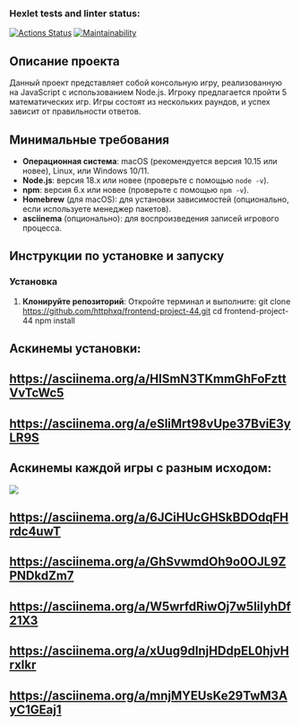 ### Hexlet tests and linter status:
[![Actions Status](https://github.com/httphxq/frontend-project-44/actions/workflows/hexlet-check.yml/badge.svg)](https://github.com/httphxq/frontend-project-44/actions)
[![Maintainability](https://api.codeclimate.com/v1/badges/ed2bec8bba60ad2a7b96/maintainability)](https://codeclimate.com/github/httphxq/frontend-project-44/maintainability)
## Описание проекта
Данный проект представляет собой консольную игру, реализованную на JavaScript с использованием Node.js. Игроку предлагается пройти 5 математических игр. Игры состоят из нескольких раундов, и успех зависит от правильности ответов.

## Минимальные требования
- **Операционная система**: macOS (рекомендуется версия 10.15 или новее), Linux, или Windows 10/11.
- **Node.js**: версия 18.x или новее (проверьте с помощью `node -v`).
- **npm**: версия 6.x или новее (проверьте с помощью `npm -v`).
- **Homebrew** (для macOS): для установки зависимостей (опционально, если используете менеджер пакетов).
- **asciinema** (опционально): для воспроизведения записей игрового процесса.

## Инструкции по установке и запуску

### Установка
1. **Клонируйте репозиторий**:
   Откройте терминал и выполните:
   git clone https://github.com/httphxq/frontend-project-44.git
   cd frontend-project-44
   npm install

## Аскинемы установки:
## https://asciinema.org/a/HISmN3TKmmGhFoFzttVvTcWc5
## https://asciinema.org/a/eSliMrt98vUpe37BviE3yLR9S

## Аскинемы каждой игры с разным исходом:

<a href="https://asciinema.org/a/mnjMYEUsKe29TwM3AyC1GEaj1" target="_blank"><img src="https://asciinema.org/a/mnjMYEUsKe29TwM3AyC1GEaj1.svg" /></a>

## https://asciinema.org/a/6JCiHUcGHSkBDOdqFHrdc4uwT
## https://asciinema.org/a/GhSvwmdOh9o0OJL9ZPNDkdZm7
## https://asciinema.org/a/W5wrfdRiwOj7w5IilyhDf21X3
## https://asciinema.org/a/xUug9dInjHDdpEL0hjvHrxIkr
## https://asciinema.org/a/mnjMYEUsKe29TwM3AyC1GEaj1

